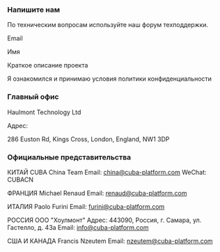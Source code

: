 ### Напишите нам
По техническим вопросам используйте наш форум техподдержки.

Email

Имя

Краткое описание проекта 

Я ознакомился и принимаю условия политики конфиденциальности

### Главный офис
Haulmont Technology Ltd

Адрес:

286 Euston Rd, Kings Cross, London, England, NW1 3DP


### Официальные представительства
КИТАЙ
CUBA China Team
Email:
china@cuba-platform.com
WeChat:
CUBACN

ФРАНЦИЯ
Michael Renaud
Email:
renaud@cuba-platform.com

ИТАЛИЯ
Paolo Furini
Email:
furini@cuba-platform.com

РОССИЯ
ООО "Хоулмонт"
Адрес:
443090, Россия, г. Самара, ул. Гастелло, д. 43a
Email:
info@cuba-platform.com

США И КАНАДА
Francis Nzeutem
Email:
nzeutem@cuba-platform.com